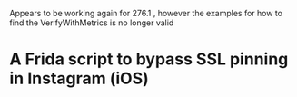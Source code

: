 Appears to be working again for 276.1 , however the examples for how to find the VerifyWithMetrics is no longer valid

# A Frida script to bypass SSL pinning in Instagram (iOS)
